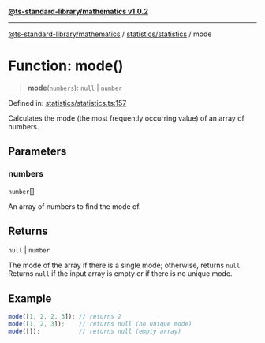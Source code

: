 [**@ts-standard-library/mathematics v1.0.2**](../../../README.md)

***

[@ts-standard-library/mathematics](../../../README.md) / [statistics/statistics](../README.md) / mode

# Function: mode()

> **mode**(`numbers`): `null` \| `number`

Defined in: [statistics/statistics.ts:157](https://github.com/gabaudette/ts-stdlib/blob/4a412e6fb273dc9fcab54b84c05921f52dac4b3f/packages/mathematics/src/statistics/statistics.ts#L157)

Calculates the mode (the most frequently occurring value) of an array of numbers.

## Parameters

### numbers

`number`[]

An array of numbers to find the mode of.

## Returns

`null` \| `number`

The mode of the array if there is a single mode; otherwise, returns `null`.
         Returns `null` if the input array is empty or if there is no unique mode.

## Example

```typescript
mode([1, 2, 2, 3]); // returns 2
mode([1, 2, 3]);    // returns null (no unique mode)
mode([]);           // returns null (empty array)
```
